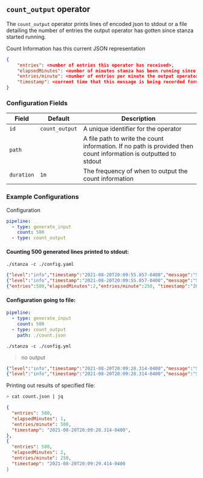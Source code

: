 ## `count_output` operator

The `count_output` operator prints lines of encoded json to stdout or a file detailing the number of entries the output operator has gotten since stanza started running.

Count Information has this current JSON representation
```json
{
    "entries": <number of entries this operator has received>,
    "elapsedMinutes": <number of minutes stanza has been running since the start of this operator>,
    "entries/minute": <number of entries per minute the output operator received>,
    "timestamp": <current time that this message is being recorded formatted in RFC 3339>
}
```

### Configuration Fields

| Field      | Default        | Description                                                                                                      |
| ---------- | -------------- | ---------------------------------------------------------------------------------------------------------------- |
| `id`       | `count_output` | A unique identifier for the operator                                                                             |
| `path`     |                | A file path to write the count information. If no path is provided then count information is outputted to stdout |
| `duration` | `1m`           | The frequency of when to output the count information                                                            |

### Example Configurations

Configuration

```yaml
pipeline:
  - type: generate_input
    count: 500
  - type: count_output
```

#### Counting 500 generated lines printed to stdout:

`./stanza -c ./config.yaml`

```json
{"level":"info","timestamp":"2021-08-20T20:09:55.057-0400","message":"Starting stanza agent"}
{"level":"info","timestamp":"2021-08-20T20:09:55.057-0400","message":"Stanza agent started"}
{"entries":500,"elapsedMinutes":2,"entries/minute":250, "timestamp":"2021-08-20T20:09:55.057-0400"}
```

#### Configuration going to file:
```yaml
pipeline:
  - type: generate_input
    count: 500
  - type: count_output
    path: ./count.json
```

`./stanza -c ./config.yml`
> no output
```json
{"level":"info","timestamp":"2021-08-20T20:09:28.314-0400","message":"Starting stanza agent"}
{"level":"info","timestamp":"2021-08-20T20:09:28.314-0400","message":"Stanza agent started"}
```

Printing out results of specified file:
```sh
> cat count.json | jq 
```
```json
{
  "entries": 500,
  "elapsedMinutes": 1,
  "entries/minute": 500,
  "timestamp": "2021-08-20T20:09:28.314-0400",
},
{
  "entries": 500,
  "elapsedMinutes": 2,
  "entries/minute": 250,
  "timestamp": "2021-08-20T20:09:29.414-0400
}
```